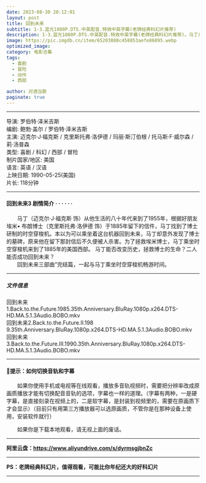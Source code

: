 ```yaml
---
date: 2023-08-30 20:12:01
layout: post
title: 回到未来
subtitle: 1-3.蓝光1080P.DTS.中英配音.特效中英字幕(老牌经典科幻片推荐)
description: 1-3.蓝光1080P.DTS.中英配音.特效中英字幕(老牌经典科幻片推荐)。马丁从他生活的八十年代来到了1955年，根据好朋友埃米• 布朗博士于1885年留下的信件，马丁找到了博士研制的时空穿梭机。本以为可以乘坐着这台机器回到未来......
image: https://pic.imgdb.cn/item/65203888c458853aefe86095.webp
optimized_image: 
category: 电影合集
tags:
  - 喜剧
  - 冒险
  - 动作
  - 西部

author: 对酒当歌
paginate: true
---
```


---

导演: 罗伯特·泽米吉斯  
编剧: 鲍勃·盖尔 / 罗伯特·泽米吉斯  
主演: 迈克尔·J·福克斯 / 克里斯托弗·洛伊德 / 玛丽·斯汀伯根 / 托马斯·F·威尔森 / 莉·汤普森  
类型: 喜剧 / 科幻 / 西部 / 冒险  
制片国家/地区: 美国  
语言: 英语 / 汉语  
上映日期: 1990-05-25(美国)  
片长: 118分钟  

---

#### 回到未来3 剧情简介 · · · · · ·

　　马丁（迈克尔·J·福克斯 饰）从他生活的八十年代来到了1955年，根据好朋友埃米• 布朗博士（克里斯托弗·洛伊德 饰）于1885年留下的信件，马丁找到了博士研制的时空穿梭机。本以为可以乘坐着这台机器回到未来，马丁却意外发现了博士的墓碑，原来他在留下那封信后不久便被人杀害。为了拯救埃米博士，马丁乘坐时空穿梭机来到了1885年的美国西部。 马丁能否改变历史，拯救博士的生命？二人能否成功回到未来？  
　　回到未来三部曲”完结篇，一起与马丁乘坐时空穿梭机畅游时间。  

---

##### 文件信息

回到未来1.Back.to.the.Future.1985.35th.Anniversary.BluRay.1080p.x264.DTS-HD.MA.5.1.3Audio.BOBO.mkv  
回到未来2.Back.to.the.Future.II.198 9.35th.Anniversary.BluRay.1080p.x264.DTS-HD.MA.5.1.3Audio.BOBO.mkv  
回到未来3.Back.to.the.Future.III.1990.35th.Anniversary.BluRay.1080p.x264.DTS-HD.MA.5.1.3Audio.BOBO.mkv  

---

#### 🔔提示：如何切换音轨和字幕

　　如果你使用手机或电视等在线观看，播放多音轨视频时，需要把分辨率改成原画质播放才能有切换配音音轨的选项，字幕也一样的道理。（字幕有两种，一是硬字幕，是直接刻录在视频上的，二是软字幕，是封装到视频里的，需要在原画质下才会显示）（目前只有用第三方播放器可以选原画质，不管你是在那种设备上使用，安装软件就行）

　　如果你是下载本地观看，请无视上面的废话。

---

**阿里云盘：<https://www.aliyundrive.com/s/dyrmsgjbnZc>**

---

**PS：老牌经典科幻片，值得观看，可能比你年纪还大的好科幻片**

---
